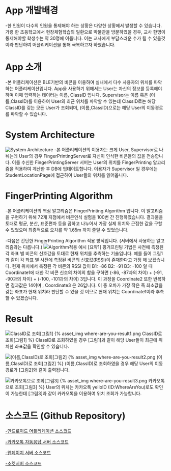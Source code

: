
# App 개발배경
-한 인원이 다수의 인원을 통제해야 하는 상황은 다양한 상황에서 발생할 수 있습니다. 가령 한 초등학교에서 현장체험학습의 일환으로 박물관을 방문하였을 경우, 교사 한명이 통제해야할 학생수는 약 30명에 이릅니다. 이는 교사에게 부담스러운 수가 될 수 있을것이라 판단하여 어플리케이션을 통해 극복하고자 하였습니다.

# App 소개
-본 어플리케이션은 BLE기반의 비콘을 이용하여 실내에서 다수 사용자의 위치를 파악하는 어플리케이션입니다. App을 사용하기 위해서는 User는 자신의 정보를 등록해야 하며 이때 입력하는 데이터는 이름, ClassID 입니다. Supervisor는 이름 혹은 (이름,ClassID)를 이용하여 User의 최근 위치를 파악할 수 있는데 ClassID로는 해당 ClassID를 갖는 모든 User가 조회되며, (이름,ClassID)으로는 해당 User의 이동경로를 파악할 수 있습니다.

# System Architecture
![System Architecture](https://kkimsangheon.github.io/2017/06/29/where-are-you/where-are-you-system-architecture.jpg) 
-본 어플리케이션의 이용자는 크게 User, Supervisor로 나뉘는데 User의 경우 FingerPrintingServer로 자신이 인식한 비콘들의 값을 전송합니다. 이를 수신한 FingerPrintingServer 서버는 User의 위치를 FingerPrinting 알고리즘을 적용하여 계산한 후 DB에 업데이트합니다. 이용자가 Supervisor 일 경우에는 StudentLocationPage에 접근하여 User들의 위치를 읽어옵니다.

# FingerPrinting Algorithm
-본 어플리케이션의 핵심 알고리즘은 FingerPrinting Algorithm 입니다. 이 알고리즘을 구현하기 위해 72개 지점에서 비콘인식 실험을 100번 간 진행하였습니다. 결과물을 토대로 평균, 분산, 표준편차 등을 곱하고 나누어서 가장 실제 위치와 근접한 값을 구할 수 있었으며 최종적으로 오차를 약 1.65m 까지 줄일 수 있었습니다.

-다음은 간단한 FingerPrinting Algorithm 적용 방식입니다. (서버에서 사용하는 알고리즘과는 다릅니다.)
![Algorithm적용 예시 [요약1]](https://kkimsangheon.github.io/2017/06/29/where-are-you/where-are-you-finger1.jpg)
핑거프린팅 기법은 사전에 측정된 각 좌표 별 비콘의 신호값을 토대로 현재 위치를 추측하는 기술입니다. 예를 들어 그림1과 같이 각 좌표 별 사전에 측정된 비콘의 신호값(RSSI)이 존재한다고 가정 해 보겠습니다.
현재 위치에서 측정된 각 비콘의 RSSI 값이 B1: -86 B2: -91 B3: -100 일 때 Coordinate1에 대한 각 비콘 신호의 차이의 합을 구하면 (-86, -87과의 차이) + (-91, -90과의 차이) + (-100, -101과의 차이) 3입니다. 이 과정을 Coordinate2 또한 반복하면 결과값은 14이며 , Coordinate3 은 26입니다.
이 중 오차가 가장 작은 즉 최소값을 갖는 좌표가 현재 위치라 판단할 수 있을 것 이므로 현재 위치는 Coordinate1이라 추측할 수 있겠습니다.


# Result
![ClassID로 조회[그림1]](https://kkimsangheon.github.io/2017/06/29/where-are-you/where-are-you-result1.png) 
{% asset_img where-are-you-result1.png ClassID로 조회[그림1] %}
ClassID로 조회하였을 경우 [그림1]과 같이 해당 User들이 최근에 위치한 좌표값을 확인할 수 있습니다.

![(이름,ClassID)로 조회[그림2]](https://kkimsangheon.github.io/2017/06/29/where-are-you/where-are-you-result2.png) 
{% asset_img where-are-you-result2.png (이름,ClassID)로 조회[그림2] %}
(이름,ClassID)로 조회하였을 경우 해당 User의 이동경로가 [그림2]와 같이 출력됩니다.

![카카오톡으로 조회[그림3]](https://kkimsangheon.github.io/2017/06/29/where-are-you/where-are-you-result3.png)
{% asset_img where-are-you-result3.png 카카오톡으로 조회[그림3] %}
User의 위치는 카카오톡 yelloID (ID:WhereAreYou)로도 확인이 가능한데 [그림3]과 같이 카카오톡을 이용하여 위치 조회가 가능합니다.

# 소스코드 (Github Repository)
[-안드로이드 어플리케이션 소스코드](https://github.com/KKimSangHeon/Where_Are_You_Application)

[-카카오톡 자동응답 서버 소스코드](https://github.com/KKimSangHeon/Where_Are_You_KakaoServer)

[-웹페이지 서버 소스코드](https://github.com/KKimSangHeon/Where_Are_You_JSONPage)

[-소켓서버 소스코드](https://github.com/KKimSangHeon/Where_Are_You_SocketServer)
